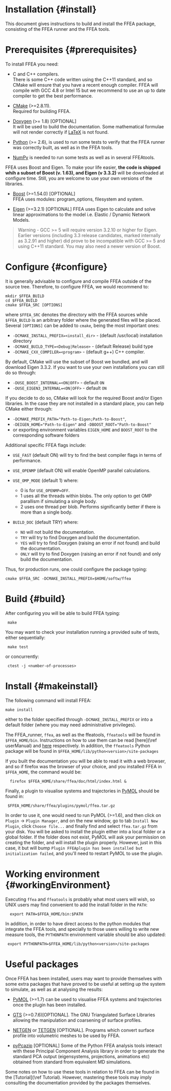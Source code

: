 Installation {#install}
============

This document gives instructions to build and install the FFEA package,
 consisting of the FFEA runner and the FFEA tools. 


Prerequisites {#prerequisites}
=============

To install FFEA you need:

   * C and C++ compilers.   
     There is some C++ code written using 
       the C++11 standard, and so CMake will ensure that you have a 
       recent enough compiler. FFEA will compile with GCC 4.8 or Intel 15
       but we recommend to use an up to date compiler to get the best performance.

   * [CMake](https://cmake.org) (>=2.8.11).   
     Required for building FFEA.

   * [Doxygen](http://www.doxygen.org) (>= 1.8) [OPTIONAL]   
     It will be used to build the documentation. Some mathematical formulae 
     will not render correctly if [LaTeX](https://www.tug.org/texlive/) is not found.

   * [Python](https://www.python.org/) (>= 2.6), is used to run some tests to verify that the FFEA runner was correctly built, as well as in the FFEA tools.

   * [NumPy](http://www.numpy.org/) is needed to run some tests as well as in 
        several FFEAtools.


FFEA uses Boost and Eigen. To make your life easier, **the code is shipped whih 
 a subset of Boost (v. 1.63), and Eigen (v 3.3.2)** will be downloaded
 at configure time. Still, you are welcome to use your own versions of the libraries.

   * [Boost](http://www.boost.org) (>=1.54.0) [OPTIONAL]   
     FFEA uses modules: program_options, filesystem and system.

   * [Eigen](http://eigen.tuxfamily.org) (>=3.2.1) [OPTIONAL]
   FFEA uses Eigen to calculate and solve linear approximations to the model i.e. Elastic / Dynamic Network Models.

   > Warning - GCC >= 5 will require version 3.2.10 or higher for Eigen. Earlier versions (including 3.3 release candidates, marked internally as 3.2.91 and higher) did prove to be incompatible with GCC >= 5 and using C++11 standard. You may also need a newer version of Boost. 
     

Configure {#configure}
=========

It is generally advisable to configure and compile FFEA outside of the source tree. 
Therefore, to configure FFEA, we would recommend to:

    mkdir $FFEA_BUILD
    cd $FFEA_BUILD 
    cmake $FFEA_SRC [OPTIONS]

where ` $FFEA_SRC ` denotes the directory with the FFEA sources while 
  ` $FFEA_BUILD` is an arbitrary folder where the generated files will be placed.
Several ` [OPTIONS] ` can be added to `cmake`, being the most important ones:

  * `-DCMAKE_INSTALL_PREFIX=<install_dir>`       -  (default /usr/local) installation directory
  * `-DCMAKE_BUILD_TYPE=<Debug|Release>` -  (default Release) build type
  * `-DCMAKE_CXX_COMPILER=<program>`     -  (default g++)  C++ compiler.

By default, CMake will use the subset of Boost we bundled, and will download 
 Eigen 3.3.2. If you want to use your own installations you can still do so
 through:
  
  * `-DUSE_BOOST_INTERNAL=<ON|OFF>` - default ` ON `
  * `-DUSE_EIGEN3_INTERNAL=<ON|OFF>` - default ` ON `
 
If you decide to do so, CMake will look for the required Boost and/or Eigen libraries.
 In the case they are not 
 installed in a standard place, you can help CMake either through: 

  * ` -DCMAKE_PREFIX_PATH="Path-to-Eigen;Path-to-Boost" `,
  * ` -DEIGEN_HOME="Path-to-Eigen" ` and  ` -DBOOST_ROOT="Path-to-Boost" `
  * or exporting environment variables ` EIGEN_HOME `  and ` BOOST_ROOT ` 
      to the corresponding software folders

Additional specific FFEA flags include:

  * `USE_FAST`    (default ON) will try to find the best compiler flags in terms of performance.
  * `USE_OPENMP`  (default ON) will enable OpenMP parallel calculations.
  * `USE_OMP_MODE` (default 1) where:

    - 0 is for ` USE_OPENMP=OFF `.
    - 1 uses all the threads within blobs. The only option to get OMP parallism if simulating a single body. 
    - 2 uses one thread per blob. Performs significantly better if there is more than a single body.

  * `BUILD_DOC`    (default TRY) where:

    - `NO` will not build the documentation.
    - `TRY` will try to find Doxygen and build the documentation. 
    - `YES` will try to find Doxygen (raising an error if not found) and build the documentation. 
    - `ONLY` will try to find Doxygen (raising an error if not found) and only build the documentation.


Thus, for production runs, one could configure the package typing:

    cmake $FFEA_SRC -DCMAKE_INSTALL_PREFIX=$HOME/softw/ffea






Build {#build} 
=====
After configuring you will be able to build FFEA typing:

     make 

You may want to check your installation running a provided suite of tests, 
 either sequentially:
  
     make test

or concurrently:

     ctest -j <number-of-processes> 


  

Install {#makeinstall} 
=======
The following command will install FFEA:

    make install

either to the folder specified through ` -DCMAKE_INSTALL_PREFIX `
  or into a default folder (where you may need administrative privileges).


The FFEA_runner, ` ffea `, as well as the ffeatools, ` ffeatools ` will be found 
 in ` $FFEA_HOME/bin `. Instructions on how to use them can be read 
 [here](\ref userManual) and [here](ffeamodules/html/index.html) respectively. 
 In addition, the ` ffeatools ` Python package will be found in 
 ` $FFEA_HOME/lib/python<version>/site-packages `

If you built the documentation you will be able to read it with a web browser, 
  and so if firefox was the browser of your choice, and you installed 
  FFEA in ` $FFEA_HOME `, the command would be:

      firefox $FFEA_HOME/share/ffea/doc/html/index.html &



Finally, a plugin to visualise systems and trajectories in 
 [PyMOL](https://www.pymol.org) should be found in:

     $FFEA_HOME/share/ffea/plugins/pymol/ffea.tar.gz


In order to use it, one would need to run PyMOL (>=1.6), and then click on
  ` Plugin ` -> ` Plugin Manager `, and on the new window, go to tab 
  ` Install New Plugin `, click ` Choose file... ` and finally find and 
  select ` ffea.tar.gz ` from your disk. You will be asked to install the 
  plugin either into a local folder or a global folder. If the 
  folder does not exist, PyMOL will ask your permission on creating the folder, 
  and will install the plugin properly. However, just in this case,
  it but will bump ` Plugin FFEAplugin has
  been installed but initialization failed `, and you'll need to restart PyMOL
  to use the plugin.



Working environment {#workingEnvironment}
===================

Executing ` ffea ` and ` ffeatools ` is probably what most users will wish, so 
 UNIX users may find convenient to add the install folder in the ` PATH `:

      export PATH=$FFEA_HOME/bin:$PATH

In addition, in order to have direct access to the python modules that integrate 
 the FFEA tools, and specially to those users willing to write new measure tools,
 the ` PYTHONPATH ` environment variable should be also updated: 

     export PYTHONPATH=$FFEA_HOME/lib/python<version>/site-packages



Useful packages
===============

Once FFEA has been installed, users may want to provide themselves with some
 extra packages that have proved to be useful at setting up the system
 to simulate, as well as at analysing the results:

   * [PyMOL](https://www.pymol.org) (>=1.7) can
        be used to visualise FFEA systems and trajectories
        once the plugin has been installed.


   * [GTS](http://gts.sourceforge.net) (>=0.7.6)[OPTIONAL]. The
     GNU Triangulated Surface Libraries
     allowing the manipulation and coarsening of surface profiles.


   * [NETGEN](https://sourceforge.net/projects/netgen-mesher/)
   or [TETGEN](http://wias-berlin.de/software/tetgen/) [OPTIONAL].
     Programs which convert surface profile into volumetric meshes
        to be used by FFEA.


   * [pyPcazip](https://pypi.python.org/pypi/pyPcazip) [OPTIONAL]
     Some of the Python FFEA analysis tools interact with these
     Principal Component Analysis library in order to generate the standard
     PCA output (eigensystems, projections, animations etc)
     obtained from standard from equivalent MD simulations.

Some notes on how to use these tools in relation to FFEA can be found
 in the [Tutorial](\ref Tutorial). However, mastering these tools
 may imply consulting the documentation provided by the packages themselves.



